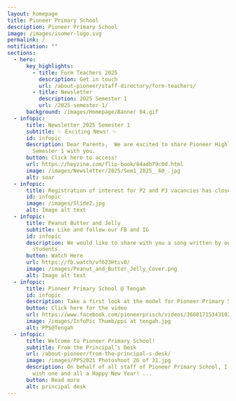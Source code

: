```yaml
---
layout: homepage
title: Pioneer Primary School
description: Pioneer Primary School
image: /images/isomer-logo.svg
permalink: /
notification: ""
sections:
  - hero:
      key_highlights:
        - title: Form Teachers 2025
          description: Get in touch
          url: /about-pioneer/staff-directory/form-teachers/
        - title: Newsletter
          description: 2025 Semester 1
          url: /2025-semester-1/
      background: /images/Homepage/Banner 04.gif
  - infopic:
      title: Newsletter 2025 Semester 1
      subtitle: ✨ Exciting News! ✨
      id: infopic
      description: Dear Parents,  We are excited to share Pioneer Highlights for
        Semester 1 with you.
      button: Click here to access!
      url: https://heyzine.com/flip-book/84adb79c0d.html
      image: /images/Newsletter/2025/Sem1_2025__60_.jpg
      alt: soar
  - infopic:
      title: Registration of interest for P2 and P3 vacancies has closed.
      id: infopic
      image: /images/Slide2.jpg
      alt: Image alt text
  - infopic:
      title: Peanut Butter and Jelly
      subtitle: Like and follow our FB and IG
      id: infopic
      description: We would like to share with you a song written by our very own P6
        students.
      button: Watch Here
      url: https://fb.watch/vf623Htiv0/
      image: /images/Peanut_and_Butter_Jelly_Cover.png
      alt: Image alt text
  - infopic:
      title: Pioneer Primary School @ Tengah
      id: infopic
      description: Take a first look at the model for Pioneer Primary School @ Tengah!
      button: Click here for the video
      url: https://www.facebook.com/pioneerprisch/videos/3660171534310278/
      image: /images/InfoPic Thumb/pps at tengah.jpg
      alt: PPS@Tengah
  - infopic:
      title: Welcome to Pioneer Primary School!
      subtitle: From the Principal’s Desk
      url: /about-pioneer/from-the-principal-s-desk/
      image: /images/PPS2021 Photoshoot 26 of 31.jpg
      description: On behalf of all staff of Pioneer Primary School, I would like to
        wish one and all a Happy New Year! ...
      button: Read more
      alt: principal desk
---
```


